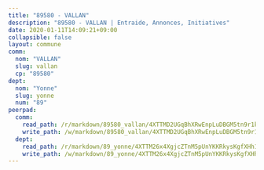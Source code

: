 ```yaml
---
title: "89580 - VALLAN"
description: "89580 - VALLAN | Entraide, Annonces, Initiatives"
date: 2020-01-11T14:09:21+09:00
collapsible: false
layout: commune
comm:
  nom: "VALLAN"
  slug: vallan
  cp: "89580"
dept:
  nom: "Yonne"
  slug: yonne
  num: "89"
peerpad:
  comm:
    read_path: /r/markdown/89580_vallan/4XTTMD2UGqBhXRwEnpLuDBGM5tn9r1kTDk1NoZdY3Uqwj93B7
    write_path: /w/markdown/89580_vallan/4XTTMD2UGqBhXRwEnpLuDBGM5tn9r1kTDk1NoZdY3Uqwj93B7-K3TgUjteDPsWxhfxgqp4ZJ5HbeLU9mrHjEDLhmZMXKwBRFuwmXu2q19HQJ7xmkAj2SCeEucCA9QjLsbdjzxfEHgXMzE7nFbZXD6qhkt8ejUWpemAxBVpB6WdQjQ3ztF6nMa6afk5
  dept:
    read_path: /r/markdown/89_yonne/4XTTM26x4XgjcZTnM5pUnYKKRkysKgfXHh1wiigoPHqn9LDKB
    write_path: /w/markdown/89_yonne/4XTTM26x4XgjcZTnM5pUnYKKRkysKgfXHh1wiigoPHqn9LDKB-K3TgU4xaMVqzoRnPJNyddApuMoWvJyHL35bzooauYvdhG3MLg3ikjpoueq9BDtqVP4hJBQxpPxix2gohzXyST9tZPnEkyXpDMdHiAFpx7EU6e8WgvFk7NPsBQepM8o13bG9dyqq7
---
```


